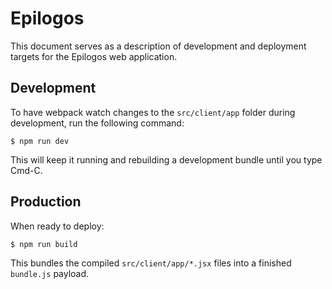 # Epilogos

This document serves as a description of development and deployment targets for the Epilogos web application.

## Development

To have webpack watch changes to the `src/client/app` folder during development, run the following command:

```
$ npm run dev
```

This will keep it running and rebuilding a development bundle until you type Cmd-C.

## Production

When ready to deploy:

```
$ npm run build
```

This bundles the compiled `src/client/app/*.jsx` files into a finished `bundle.js` payload.
